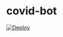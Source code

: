 # covid-bot
[![Deploy](https://www.herokucdn.com/deploy/button.svg)](https://heroku.com/deploy?template=.git)
